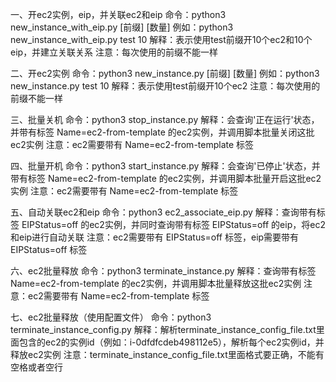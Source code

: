 一、开ec2实例，eip，并关联ec2和eip
命令：python3 new_instance_with_eip.py [前缀] [数量]
例如：python3 new_instance_with_eip.py test 10
解释：表示使用test前缀开10个ec2和10个eip，并建立关联关系
注意：每次使用的前缀不能一样

二、开ec2实例
命令：python3 new_instance.py [前缀] [数量]
例如：python3 new_instance.py test 10
解释：表示使用test前缀开10个ec2
注意：每次使用的前缀不能一样

三、批量关机
命令：python3 stop_instance.py
解释：会查询'正在运行'状态，并带有标签 Name=ec2-from-template 的ec2实例，并调用脚本批量关闭这批ec2实例
注意：ec2需要带有 Name=ec2-from-template 标签

四、批量开机
命令：python3 start_instance.py
解释：会查询'已停止'状态，并带有标签 Name=ec2-from-template 的ec2实例，并调用脚本批量开启这批ec2实例
注意：ec2需要带有 Name=ec2-from-template 标签

五、自动关联ec2和eip
命令：python3 ec2_associate_eip.py
解释：查询带有标签 EIPStatus=off 的ec2实例，并同时查询带有标签 EIPStatus=off 的eip，将ec2和eip进行自动关联
注意：ec2需要带有 EIPStatus=off 标签，eip需要带有 EIPStatus=off 标签

六、ec2批量释放
命令：python3 terminate_instance.py
解释：查询带有标签 Name=ec2-from-template 的ec2实例，并调用脚本批量释放这批ec2实例
注意：ec2需要带有 Name=ec2-from-template 标签

七、ec2批量释放（使用配置文件）
命令：python3 terminate_instance_config.py
解释：解析terminate_instance_config_file.txt里面包含的ec2的实例id（例如：i-0dfdfcdeb498112e5），解析每个ec2实例id，并释放ec2实例
注意：terminate_instance_config_file.txt里面格式要正确，不能有空格或者空行



